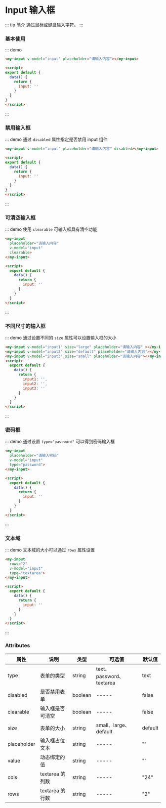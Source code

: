 # Input 输入框
::: tip 简介
通过鼠标或键盘输入字符。
:::


### 基本使用
::: demo
```html
<my-input v-model="input" placeholder="请输入内容"></my-input>

<script>
export default {
  data() {
    return {
      input: ''
    }
  }
}
</script>
```
:::

### 禁用输入框
::: demo 通过 `disabled` 属性指定是否禁用 input 组件
```html
<my-input v-model="input" placeholder="请输入内容" disabled></my-input>

<script>
export default {
  data() {
    return {
      input: ''
    }
  }
}
</script>
```
:::



### 可清空输入框
::: demo 使用 `clearable` 可输入框具有清空功能
```html
<my-input
  placeholder="请输入内容"
  v-model="input"
  clearable>
</my-input>

<script>
  export default {
    data() {
      return {
        input: ''
      }
    }
  }
</script>
```
:::

### 不同尺寸的输入框
::: demo 通过设置不同的 `size` 属性可以设置输入框的大小
```html
<my-input v-model="input1" size="large" placeholder="请输入内容" ></my-input>
<my-input v-model="input2" size="default" placeholder="请输入内容"></my-input>
<my-input v-model="input3" size="small" placeholder="请输入内容"></my-input>
<script>
  export default {
    data() {
      return {
        input1: '',
        input2: '',
        input3: ''
      }
    }
  }
</script>
```
:::

### 密码框
::: demo 通过设置 `type="password"` 可以得到密码输入框
```html
<my-input
  placeholder="请输入密码"
  v-model="input"
  type="password">
</my-input>

<script>
  export default {
    data() {
      return {
        input: ''
      }
    }
  }
</script>
```
:::

### 文本域
::: demo 文本域的大小可以通过 `rows` 属性设置
```html
<my-input
  rows="2"
  v-model="input"
  type="textarea">
</my-input>

<script>
  export default {
    data() {
      return {
        input: ''
      }
    }
  }
</script>
```
:::

### Attributes
|    属性  | 说明 | 类型 | 可选值 | 默认值 |
| -------- | -----| ----- | ------ | ------ |
| type    | 表单的类型 | string | text、password、textarea | text |
| disabled | 是否禁用表单 | boolean | ----- | false |
| clearable | 输入框是否可清空 | boolean | ----- | false |
| size | 表单的大小 | string | small、large、default | default |
| placeholder | 输入框占位文本| string | ----- |   ""   |
| value | 动态绑定的值 | string | ----- |   ""   |
| cols | textarea 的列数 | string | ----- | "24" |
| rows | textarea 的行数 | string | ----- | "2" |

